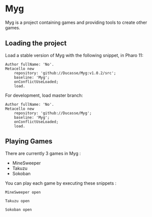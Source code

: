 # Myg

Myg is a project containing games and providing tools to create other games.

## Loading the project 

Load a stable version of Myg with the following snippet, in Pharo 11:

```Smalltalk
Author fullName: 'No'.
Metacello new
	repository: 'github://Ducasse/Myg:v1.0.2/src';
	baseline: 'Myg';
	onConflictUseLoaded;
	load.
```

For development, load master branch:

```Smalltalk
Author fullName: 'No'.
Metacello new
	repository: 'github://Ducasse/Myg';
	baseline: 'Myg';
	onConflictUseLoaded;
	load.
```


## Playing Games

There are currently 3 games in Myg :

- MineSweeper
- Takuzu
- Sokoban

You can play each game by executing these snippets :

```Smalltalk
MineSweeper open
```
```Smalltalk
Takuzu open
```
```Smalltalk
Sokoban open
```
